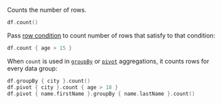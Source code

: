 [//]: # (title: count)

<!---IMPORT org.jetbrains.kotlinx.dataframe.samples.api.Analyze-->

Counts the number of rows.

<!---FUN count-->

```kotlin
df.count()
```

<!---END-->

Pass [row condition](DataRow.md#row-conditions) to count number of rows that satisfy to that condition:

<!---FUN countCondition-->

```kotlin
df.count { age > 15 }
```

<!---END-->

When `count` is used in [`groupBy`](groupBy.md#aggregation) or [`pivot`](pivot.md#aggregation) aggregations, it counts rows for every data group:

<!---FUN countAggregation-->

```kotlin
df.groupBy { city }.count()
df.pivot { city }.count { age > 18 }
df.pivot { name.firstName }.groupBy { name.lastName }.count()
```

<!---END-->
